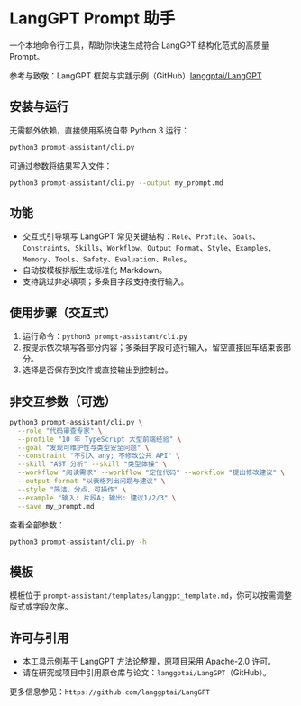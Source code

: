 # LangGPT Prompt 助手

一个本地命令行工具，帮助你快速生成符合 LangGPT 结构化范式的高质量 Prompt。

参考与致敬：LangGPT 框架与实践示例（GitHub）[langgptai/LangGPT](https://github.com/langgptai/LangGPT)

## 安装与运行

无需额外依赖，直接使用系统自带 Python 3 运行：

```bash
python3 prompt-assistant/cli.py
```

可通过参数将结果写入文件：

```bash
python3 prompt-assistant/cli.py --output my_prompt.md
```

## 功能

- 交互式引导填写 LangGPT 常见关键结构：`Role`、`Profile`、`Goals`、`Constraints`、`Skills`、`Workflow`、`Output Format`、`Style`、`Examples`、`Memory`、`Tools`、`Safety`、`Evaluation`、`Rules`。
- 自动按模板排版生成标准化 Markdown。
- 支持跳过非必填项；多条目字段支持按行输入。

## 使用步骤（交互式）

1. 运行命令：`python3 prompt-assistant/cli.py`
2. 按提示依次填写各部分内容；多条目字段可逐行输入，留空直接回车结束该部分。
3. 选择是否保存到文件或直接输出到控制台。

## 非交互参数（可选）

```bash
python3 prompt-assistant/cli.py \
  --role "代码审查专家" \
  --profile "10 年 TypeScript 大型前端经验" \
  --goal "发现可维护性与类型安全问题" \
  --constraint "不引入 any; 不修改公共 API" \
  --skill "AST 分析" --skill "类型体操" \
  --workflow "阅读需求" --workflow "定位代码" --workflow "提出修改建议" \
  --output-format "以表格列出问题与建议" \
  --style "简洁、分点、可操作" \
  --example "输入: 片段A; 输出: 建议1/2/3" \
  --save my_prompt.md
```

查看全部参数：

```bash
python3 prompt-assistant/cli.py -h
```

## 模板

模板位于 `prompt-assistant/templates/langgpt_template.md`，你可以按需调整版式或字段次序。

## 许可与引用

- 本工具示例基于 LangGPT 方法论整理，原项目采用 Apache-2.0 许可。
- 请在研究或项目中引用原仓库与论文：`langgptai/LangGPT`（GitHub）。

更多信息参见：`https://github.com/langgptai/LangGPT`

